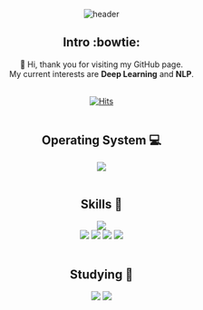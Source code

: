 <!--
**9ooDa/9ooDa** is a ✨ _special_ ✨ repository because its `README.md` (this file) appears on your GitHub profile.

Here are some ideas to get you started:

- 🔭 I’m currently working on ...
- 🌱 I’m currently learning ...
- 👯 I’m looking to collaborate on ...
- 🤔 I’m looking for help with ...
- 💬 Ask me about ...
- 📫 How to reach me: ...
- 😄 Pronouns: ...
- ⚡ Fun fact: ...
-->
<!-- 헤더 -->
<div align=center>
  
![header](https://capsule-render.vercel.app/api?type=rounded&color=auto&height=300&section=header&text=WELCOME%20TO&desc=Dayeon's%20GitHub&fontColor=046307&fontSize=90&fontAlignY=50&fontAlign=50&descAlignY=70&descAlign=50&&animation=twinkling)

## Intro :bowtie:
:wave: Hi, thank you for visiting my GitHub page. \
My current interests are __Deep Learning__ and __NLP__.
<br/><br/>

<!--hits-->
[![Hits](https://hits.seeyoufarm.com/api/count/incr/badge.svg?url=https%3A%2F%2Fgithub.com%2F9ooDa&count_bg=%2385CEFD&title_bg=%23D3DFE7&icon=&icon_color=%23FFFFFF&title=hits&edge_flat=false)](https://hits.seeyoufarm.com)
<br/><br/>

<!--운영체제-->
## Operating System :computer:
<img src="https://img.shields.io/badge/macOS-000000?style=flat&logo=macOS&logoColor=white"/>
<br/><br/>

<!--기술스택-->
## Skills :wrench:
  <!--언어-->
  <img src="https://img.shields.io/badge/Python-3776AB?style=flat&logo=Python&logoColor=white"/>
  <br/>

  <!--툴-->
  <img src="https://img.shields.io/badge/Scikitlearn-F7931E?style=flat&logo=scikit-learn&logoColor=white"/>
  <img src="https://img.shields.io/badge/Pandas-150458?style=flat&logo=pandas&logoColor=white"/>
  <img src="https://img.shields.io/badge/NumPy-013243?style=flat&logo=NumPy&logoColor=white"/>
  <img src="https://img.shields.io/badge/SQL-4479A1?style=flat&logo=MySQL&logoColor=white"/>
  <br/><br/>


<!--공부중-->
## Studying :green_book:

  <img src="https://img.shields.io/badge/TensorFlow-FF6F00?style=flat&logo=TensorFlow&logoColor=white"/>
  <img src="https://img.shields.io/badge/PyTorch-EE4C2C?style=flat&logo=PyTorch&logoColor=white"/>
  <br/><br/>
